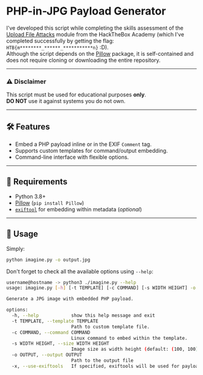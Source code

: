 # PHP-in-JPG Payload Generator

I've developed this script while completing the skills assessment of the [Upload File Attacks](https://academy.hackthebox.com/module/details/136) module from the HackTheBox Academy (which I've completed successfully by getting the flag: `HTB{m********_******_***********n}` :D).
<br />
Although the script depends on the [Pillow](https://pypi.org/project/Pillow/) package, it is self-contained and does not require cloning or downloading the entire repository.

---

### ⚠️ Disclaimer
This script must be used for educational purposes **only**.
<br/>
**DO NOT** use it against systems you do not own.

---

## 🛠️ Features

- Embed a PHP payload inline or in the EXIF `Comment` tag.
- Supports custom templates for command/output embedding.
- Command-line interface with flexible options.

---

## 🔧 Requirements

- Python 3.8+
- [Pillow](https://pypi.org/project/Pillow/) (`pip install Pillow`)
- [`exiftool`](https://exiftool.org/) for embedding within metadata (*optional*)

---

## 🚀 Usage

Simply:

```bash
python imagine.py -o output.jpg
```

Don't forget to check all the available options using `--help`:

```bash
username@hostname -> python3 ./imagine.py --help
usage: imagine.py [-h] [-t TEMPLATE] [-c COMMAND] [-s WIDTH HEIGHT] -o OUTPUT [-x]

Generate a JPG image with embedded PHP payload.

options:
  -h, --help            show this help message and exit
  -t TEMPLATE, --template TEMPLATE
                        Path to custom template file.
  -c COMMAND, --command COMMAND
                        Linux command to embed within the template.
  -s WIDTH HEIGHT, --size WIDTH HEIGHT
                        Image size as width height (default: (100, 100))
  -o OUTPUT, --output OUTPUT
                        Path to the output file
  -x, --use-exiftools   If specified, exiftools will be used for payload embedding.
```
